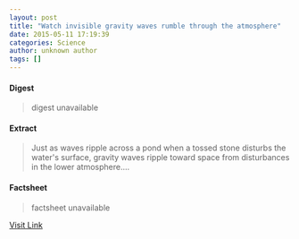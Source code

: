 ```yaml
---
layout: post
title: "Watch invisible gravity waves rumble through the atmosphere"
date: 2015-05-11 17:19:39
categories: Science
author: unknown author
tags: []
---
```



#### Digest
>digest unavailable

#### Extract
>Just as waves ripple across a pond when a tossed stone disturbs the water's surface, gravity waves ripple toward space from disturbances in the lower atmosphere....

#### Factsheet
>factsheet unavailable

[Visit Link](http://feeds.sciencedaily.com/~r/sciencedaily/~3/CKkYvSzM-c4/150511131939.htm)


